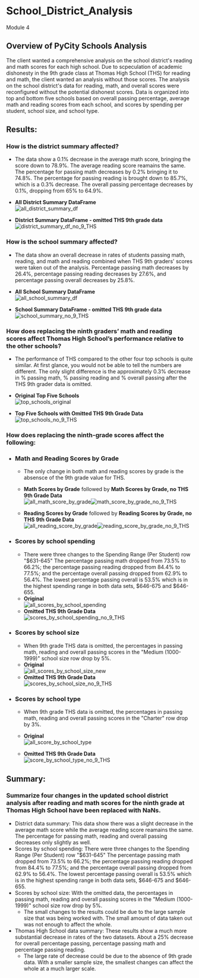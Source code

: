 # School_District_Analysis
Module 4
## Overview of PyCity Schools Analysis
The client wanted a comprehensive analysis on the school district's reading and math scores for each high school. Due to scpeculation of academic dishonesty in the 9th grade class at Thomas High School (THS) for reading and math, the client wanted an analysis without those scores. The analysis on the school district's data for reading, math, and overall scores were reconfigured without the potential dishonest scores. Data is organized into top and bottom five schools based on overall passing percentage, average math and reading scores from each school, and scores by spending per student, school size, and school type.

## Results:
### How is the district summary affected?
  * The data show a 0.1% decrease in the average math score, bringing the score down to 78.9%. The average reading score reamains the same. The percentage for passing math decreases by 0.2% bringing it to 74.8%. The percentage for passing reading is brought down to 85.7%, which is a 0.3% decrease. The overall passing percentage decreases by 0.1%, dropping from 65% to 64.9%.
  * **All District Summary DataFrame**  <br />
  ![all_district_summary_df](https://user-images.githubusercontent.com/98570777/165002360-74f263c8-436f-4212-9f6e-eab704cc878a.png)

  * **District Summary DataFrame - omitted THS 9th grade data**  <br />
  ![district_summary_df_no_9_THS](https://user-images.githubusercontent.com/98570777/165002373-b09781e5-eb59-4dff-92f8-15d75e0aa7df.png)
  
### How is the school summary affected?
  * The data show an overall decrease in rates of students passing math, reading, and math and reading combined when THS 9th graders' scores were taken out of the analysis. Percentage passing math decreases by 26.4%, percentage passing reading decreases by 27.6%, and percentage passing overall decreases by 25.8%.
  * **All School Summary DataFrame**  <br />
  ![all_school_summary_df](https://user-images.githubusercontent.com/98570777/165003255-f72452f9-394d-4f94-b52f-49ec8bc5d5a9.png)

  * **School Summary DataFrame - omitted THS 9th grade data** <br />
  ![school_summary_no_9_THS](https://user-images.githubusercontent.com/98570777/165003273-35dcb59f-721f-4b7d-a4a0-441d387a3da7.png)
  
### How does replacing the ninth graders’ math and reading scores affect Thomas High School’s performance relative to the other schools?
  * The performance of THS compared to the other four top schools is quite similar. At first glance, you would not be able to tell the numbers are different. The only slight difference is the approximately 0.3% decrease in % passing math, % passing reading and % overall passing after the THS 9th grader data is omitted.
  * **Original Top Five Schools**<br />![top_schools_original](https://user-images.githubusercontent.com/98570777/165020982-c84bb270-eb38-4a68-89c1-57b06238157c.png)

  * **Top Five Schools with Omitted THS 9th Grade Data**<br />![top_schools_no_9_THS](https://user-images.githubusercontent.com/98570777/165021285-1492ea22-ab3b-437f-be77-7c5461229bfd.png)


### How does replacing the ninth-grade scores affect the following:
   * ### Math and Reading Scores by Grade
     *  The only change in both math and reading scores by grade is the absensce of the 9th grade value for THS.
     * **Math Scores by Grade** followed by **Math Scores by Grade, no THS 9th Grade Data** <br />
    ![all_math_score_by_grade](https://user-images.githubusercontent.com/98570777/165005488-0a51bbf3-3ddc-4d9c-9af6-567b68d2571d.png)![math_score_by_grade_no_9_THS](https://user-images.githubusercontent.com/98570777/165005721-a34941d6-a1ee-423c-9bb1-bb9f2b5ecc12.png)

     * **Reading Scores by Grade** followed by **Reading Scores by Grade, no THS 9th Grade Data** <br />
    ![all_reading_score_by_grade](https://user-images.githubusercontent.com/98570777/165005500-43e9d10f-2eae-4769-9714-f237109b94ce.png)![reading_score_by_grade_no_9_THS](https://user-images.githubusercontent.com/98570777/165006301-5919e3d7-7260-4b04-90a3-d4a06b98ddde.png)


   * ### Scores by school spending
     * There were three changes to the Spending Range (Per Student) row "$631-645" The percentage passing math dropped from 73.5% to 66.2%; the percentage passing   reading dropped from 84.4% to 77.5%; and the percentage overall passing dropped from 62.9% to 56.4%. The lowest percentage passing overall is 53.5% which is in the highest spending range in both data sets, $646-675 and $646-655.
     * **Original** <br /> ![all_scores_by_school_spending](https://user-images.githubusercontent.com/98570777/165018358-99aa7146-3a5b-45ae-a8da-3cca91d1e050.png)
     * **Omitted THS 9th Grade Data** <br />![scores_by_school_spending_no_9_THS ](https://user-images.githubusercontent.com/98570777/165008726-b1bc582d-439d-47a6-8ef5-af8100ff21a3.png)


   * ### Scores by school size
     * When 9th grade THS data is omitted, the percentages in passing math, reading and overall passing scores in the "Medium (1000-1999)" school size row drop by 5%. 
     * **Original** <br />![all_scores_by_school_size_new](https://user-images.githubusercontent.com/98570777/165018910-0ce83eb8-07f9-488d-99d2-b2e446905550.png)
     * **Omitted THS 9th Grade Data** <br />![scores_by_school_size_no_9_THS](https://user-images.githubusercontent.com/98570777/165008780-2602bf82-05f1-484a-99e5-7f089b4757c5.png)

   * ### Scores by school type
     * When 9th grade THS data is omitted, the percentages in passing math, reading and overall passing scores in the "Charter" row drop by 3%.
     * **Original** <br />![all_score_by_school_type](https://user-images.githubusercontent.com/98570777/165008809-a1172033-5a2c-4b6e-95c6-3ef6f3541d04.png)

     * **Omitted THS 9th Grade Data** <br />![score_by_school_type_no_9_THS](https://user-images.githubusercontent.com/98570777/165008826-48864030-f4e6-4942-87f5-cb969299ec02.png)


## Summary: 
### Summarize four changes in the updated school district analysis after reading and math scores for the ninth grade at Thomas High School have been replaced with NaNs.
* District data summary: This data show there was a slight decrease in the average math score while the average reading score reamains the same. The percentage for passing math, reading and overall passing decreases only slightly as well. 
* Scores by school spending: There were three changes to the Spending Range (Per Student) row "$631-645" The percentage passing math dropped from 73.5% to 66.2%; the percentage passing reading dropped from 84.4% to 77.5%; and the percentage overall passing dropped from 62.9% to 56.4%. The lowest percentage passing overall is 53.5% which is in the highest spending range in both data sets, $646-675 and $646-655.
* Scores by school size: With the omitted data, the percentages in passing math, reading and overall passing scores in the "Medium (1000-1999)" school size row drop by 5%.
  * The small changes to the results could be due to the large sample size that was being worked with. The small amount of data taken out was not enough to affect the whole.
* Thomas High School data summary: These results show a much more substantial decrease in rates of the two datasets. About a 25% decrease for overall percentage passing, percentage passing math and percentage passing reading. 
  * The large rate of decrease could be due to the absence of 9th grade data. With a smaller sample size, the smallest changes can affect the whole at a much larger scale. 
